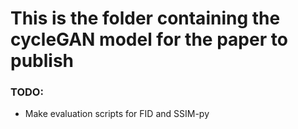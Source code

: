 # This is the folder containing the cycleGAN model for the paper to publish

### TODO: 
- Make evaluation scripts for FID and SSIM-py 